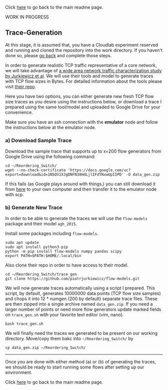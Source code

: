Click [here](https://github.com/ufukusubutun/Reordering_Switch#trace-generation) to go back to the main readme page.

WORK IN PROGRESS

## Trace-Generation

At this stage, it is assumed that, you have a Cloudlab experiment reserved and running and cloned the repository into the work directory. If you haven't done so, please [go back](https://github.com/ufukusubutun/Reordering_Switch#trace-generation) and complete those steps. 

In order to generate realistic TCP traffic representative of a core network, we will take advantage of [a wide area network traffic characterization study by Jurkiewicz et al](https://arxiv.org/abs/1809.03486). We will use their tools and model to generate traces with TCP flow sizes in Bytes. For detailed information about the tools please visit [their repo](https://github.com/piotrjurkiewicz/flow-models).

Here you have two options, you can either generate new fresh TCP flow size traces as you desire using the instructions below, or download a trace I prepared using the same tool/model and uploaded to Google Drive for your convenience.

Make sure you have an ssh connection with the **emulator** node and follow the instructions below at the emulator node.

### a) Download Sample Trace
	
Download the sample trace that supports up to x=200 flow generators from Google Drive using the following command:

	cd ~/Reordering_Switch/
	wget --no-check-certificate 'https://docs.google.com/uc?export=download&id=1NSQV1XJgDNFN38HdLjlIFdYNxwUpIIPD' -O data_gen.zip

If this fails (as Google plays around with things,) you can still download it from [here](https://drive.google.com/file/d/1NSQV1XJgDNFN38HdLjlIFdYNxwUpIIPD/view) to your own computer and then transfer it to the emulator node with scp.

### b) Generate New Trace

In order to be able to generate the traces we will use the `flow-models` package and their model `agh_2015`. 

Install some packages including `flow-models`.

	sudo apt update
	sudo apt install python3-pip
	python -m pip install flow-models numpy pandas scipy
	export PATH=$PATH:$HOME/.local/bin

Also clone their repo in order to have access to their model.

	cd ~/Reordering_Switch/trace_gen
	git clone https://github.com/piotrjurkiewicz/flow-models.git

We will now generate traces automatically using a script I prepared. This script, by default, generates 10000000 data points (TCP flow size samples) and chops it into 12 * numgen (200 by default) separate trace files. These are then zipped into a single archive named `data_gen.zip`. If you need a larger number of points or need more flow generators update marked fields on `trace_gen.sh` with your favorite text editor (vim, nano).

	bash trace_gen.sh

We will finally need the traces we generated to be present on our working directory. Move/copy them bakc into `~/Reordering_Switch/` by

	cp data_gen.zip ~/Reordering_Switch/

----------

Once you are done with either method (a) or (b) of generating the traces, we should be ready to start running some flows after setting up our environment.


Click [here](https://github.com/ufukusubutun/Reordering_Switch#trace-generation) to go back to the main readme page.